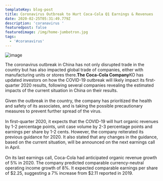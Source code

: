 ```yaml
---
templateKey: blog-post
title: Coronavirus Outbreak to Hurt Coca-Cola Q1 Earnings & Revenues
date: 2020-02-25T05:31:49.779Z
description: 'coranavirus '
featuredpost: false
featuredimage: /img/home-jumbotron.jpg
tags:
  - '#coranavirus'
---
```

![image](/img/blog-index.jpg "image")



The coronavirus outbreak in China has not only disrupted trade in the country but has also impacted global trade of companies, either with manufacturing units or stores there.**The Coca-Cola Company**KO has updated investors on how the COVID-19 outbreak will likely impact its first-quarter 2020 results, following several companies revealing the estimated impacts of the current situation in China on their results.\
\
Given the outbreak in the country, the company has prioritized the health and safety of its associates, and is taking the possible precautionary measures to prevent further spread of the virus.\
\
In first-quarter 2020, it expects that the COVID-19 will hurt organic revenues by 1-2 percentage points, unit case volume by 2-3 percentage points and earnings per share by 1-2 cents. However, the company reiterated its previous guidance for 2020. It also stated that any changes in the guidance, based on the current situation, will be announced on the next earnings call in April.\
\
On its last earnings call, Coca-Cola had anticipated organic revenue growth of 5% in 2020. The company predicted comparable currency-neutral operating income growth of 8%. It expected comparable earnings per share of $2.25, suggesting a 7% increase from $2.11 reported in 2019.
